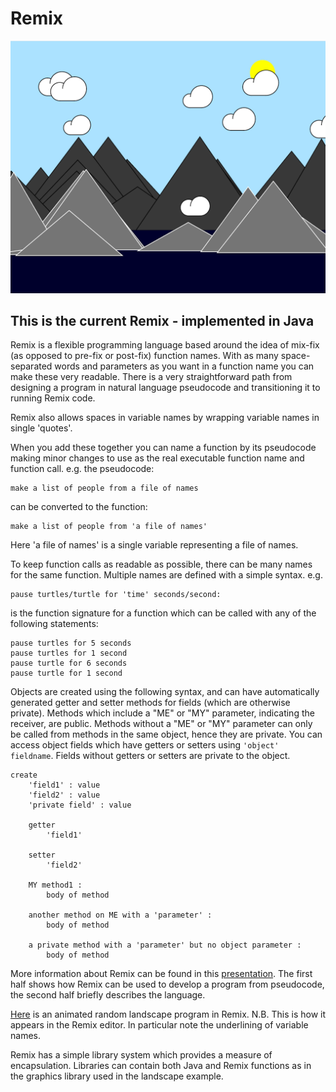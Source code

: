 # Remix
![landscape1.png](images/landscapeImage.png)
## This is the current Remix - implemented in Java
Remix is a flexible programming language based around the idea of mix-fix (as opposed to pre-fix or post-fix) 
function names. With as many space-separated words and parameters as you want in a function name you can make these 
very readable. There is a very straightforward path from designing a program in natural language pseudocode and 
transitioning it to running Remix code.

Remix also allows spaces in variable names by wrapping variable names in single 'quotes'.

When you add these together you can name a function by its pseudocode making minor changes to use as the real executable function name and function call.
e.g. the pseudocode:

    make a list of people from a file of names

can be converted to the function:

    make a list of people from 'a file of names'

Here 'a file of names' is a single variable representing a file of names.

To keep function calls as readable as possible, there can be many names for the same function. Multiple names are defined with a simple syntax. e.g.

    pause turtles/turtle for 'time' seconds/second:
is the function signature for a function which can be called with any of the following statements:

    pause turtles for 5 seconds
    pause turtles for 1 second
    pause turtle for 6 seconds
    pause turtle for 1 second

Objects are created using the following syntax, and can have automatically generated getter and setter methods for fields (which are otherwise private). Methods which include a "ME" or "MY" parameter, indicating the receiver, are public. Methods without a "ME" or "MY" parameter can only be called from methods in the same object, hence they are private.
You can access object fields which have getters or setters using `'object' 
fieldname`. Fields without getters or setters are private to the object.

    create
        'field1' : value
        'field2' : value
        'private field' : value

        getter
            'field1'

        setter
            'field2'

        MY method1 :
            body of method

        another method on ME with a 'parameter' :
            body of method
            
        a private method with a 'parameter' but no object parameter :
            body of method

More information about Remix can be found in this [presentation](https://github.com/rsheehan/JRemix/blob/main/RemixIntroduction.pdf).
The first half shows how Remix can be used to develop a program from pseudocode, the second half briefly describes the language.

[Here](images/landscape.pdf) is an animated random landscape program in Remix. N.B. This is how it 
appears in the Remix editor. In particular note the underlining of variable names.

Remix has a simple library system which provides a measure of 
encapsulation. Libraries can contain both Java and Remix functions as in the 
graphics library used in the landscape example.